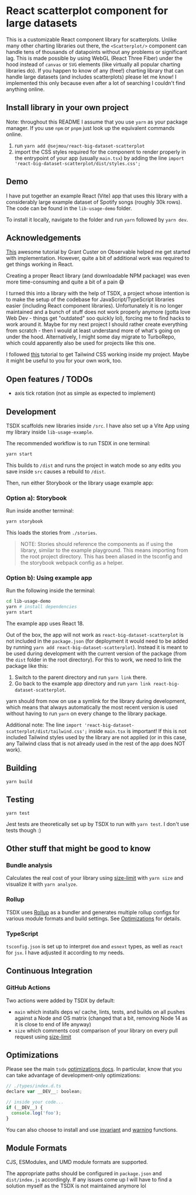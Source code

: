 # React scatterplot component for large datasets

This is a customizable React component library for scatterplots. Unlike many other charting libraries out there, the `<Scatterplot/>` component can handle tens of thousands of datapoints without any problems or significant lag. This is made possible by using WebGL (React Three Fiber) under the hood instead of `canvas` or `SVG` elements (like virtually all popular charting libraries do).
If you happen to know of any (free!) charting library that can handle large datasets (and includes scatterplots) please let me know! I implemented this only because even after a lot of searching I couldn't find anything online.

## Install library in your own project

Note: throughout this README I assume that you use `yarn` as your package manager. If you use `npm` or `pnpm` just look up the equivalent commands online.

1. run `yarn add @sejmou/react-big-dataset-scatterplot`
2. import the CSS styles required for the component to render properly in the entrypoint of your app (usually `main.tsx`) by adding the line `import 'react-big-dataset-scatterplot/dist/styles.css';`

## Demo

I have put together an example React (Vite) app that uses this library with a considerably large example dataset of Spotify songs (roughly 30k rows). The code can be found in the `lib-usage-demo` folder.

To install it locally, navigate to the folder and run `yarn` followed by `yarn dev`.

## Acknowledgements

[This](https://observablehq.com/@grantcuster/using-three-js-for-2d-data-visualization) awesome tutorial by Grant Custer on Observable helped me get started with implementation. However, quite a bit of additional work was required to get things working in React.

Creating a proper React library (and downloadable NPM package) was even more time-consuming and quite a bit of a pain 😅

I turned this into a library with the help of TSDX, a project whose intention is to make the setup of the codebase for JavaScript/TypeScript libraries easier (including React component libraries). Unfortunately it is no longer maintained and a bunch of stuff does not work properly anymore (gotta love Web Dev - things get "outdated" soo quickly lol), forcing me to find hacks to work around it. Maybe for my next project I should rather create everything from scratch - then I would at least understand more of what's going on under the hood. Alternatively, I might some day migrate to TurboRepo, which could apparently also be used for projects like this one.

I followed [this](https://zach.codes/build-your-own-flexible-component-library-using-tsdx-typescript-tailwind-css-headless-ui/) tutorial to get Tailwind CSS working inside my project. Maybe it might be useful to you for your own work, too.

## Open features / TODOs

 * axis tick rotation (not as simple as expected to implement)

## Development

TSDX scaffolds new libraries inside `/src`. I have also set up a Vite App using my library inside `lib-usage-example`.

The recommended workflow is to run TSDX in one terminal:

```bash
yarn start
```

This builds to `/dist` and runs the project in watch mode so any edits you save inside `src` causes a rebuild to `/dist`.

Then, run either Storybook or the library usage example app:

### Option a): Storybook

Run inside another terminal:

```bash
yarn storybook
```

This loads the stories from `./stories`.

> NOTE: Stories should reference the components as if using the library, similar to the example playground. This means importing from the root project directory. This has been aliased in the tsconfig and the storybook webpack config as a helper.

### Option b): Using example app
Run the following inside the terminal:

```bash
cd lib-usage-demo
yarn # install dependencies
yarn start
```

The example app uses React 18.

Out of the box, the app will not work as `react-big-dataset-scatterplot` is not included in the `package.json` (for deployment it would need to be added by running `yarn add react-big-dataset-scatterplot`). Instead it is meant to be used during development with the current version of the package (from the `dist` folder in the root directory). For this to work, we need to link the package like this:

1. Switch to the parent directory and run `yarn link` there.
2. Go back to the example app directory and run `yarn link react-big-dataset-scatterplot`. 

yarn should from now on use a symlink for the library during development, which means that always automatically the most recent version is used without having to run `yarn` on every change to the library package.

Additional note: The line `import 'react-big-dataset-scatterplot/dist/tailwind.css';` inside `main.tsx` is important! If this is not included Tailwind styles used by the library are not applied (or in this case, any Tailwind class that is not already used in the rest of the app does NOT work).

## Building

`yarn build`

## Testing

`yarn test`

Jest tests are theoretically set up by TSDX to run with `yarn test`. I don't use tests though :)

## Other stuff that might be good to know

### Bundle analysis

Calculates the real cost of your library using [size-limit](https://github.com/ai/size-limit) with `yarn size` and visualize it with `yarn analyze`.

### Rollup

TSDX uses [Rollup](https://rollupjs.org) as a bundler and generates multiple rollup configs for various module formats and build settings. See [Optimizations](#optimizations) for details.

### TypeScript

`tsconfig.json` is set up to interpret `dom` and `esnext` types, as well as `react` for `jsx`. I have adjusted it according to my needs.

## Continuous Integration

### GitHub Actions

Two actions were added by TSDX by default:

- `main` which installs deps w/ cache, lints, tests, and builds on all pushes against a Node and OS matrix (changed that a bit, removing Node 14 as it is close to end of life anyway)
- `size` which comments cost comparison of your library on every pull request using [size-limit](https://github.com/ai/size-limit)

## Optimizations

Please see the main `tsdx` [optimizations docs](https://github.com/palmerhq/tsdx#optimizations). In particular, know that you can take advantage of development-only optimizations:

```js
// ./types/index.d.ts
declare var __DEV__: boolean;

// inside your code...
if (__DEV__) {
  console.log('foo');
}
```

You can also choose to install and use [invariant](https://github.com/palmerhq/tsdx#invariant) and [warning](https://github.com/palmerhq/tsdx#warning) functions.

## Module Formats

CJS, ESModules, and UMD module formats are supported.

The appropriate paths should be configured in `package.json` and `dist/index.js` accordingly. If any issues come up I will have to find a solution myself as the TSDX is not maintained anymore lol
